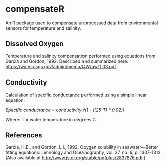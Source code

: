 # compensateR
An R package used to compensate unprocessed data from environmental sensors for temperature and salinity. 

## Dissolved Oxygen
Temperature and salinity compensation performed using equations from Garcia and Gordon, 1992. Described and summarized here: https://water.usgs.gov/admin/memo/QW/qw11.03.pdf

## Conductivity
Calculation of specific conductance performed using a simple linear equation:

   *Specific conductance = conductivity /(1 - ((25-T) * 0.02))* 

Where: T = water temperature in degrees C 

## References
Garcia, H.E., and Gordon, L.I., 1992, Oxygen solubility in seawater—Better fitting equations: Limnology and Oceanography, vol. 37, no. 6, p. 1307-1312. (Also available at http://www.jstor.org/stable/pdfplus/2837876.pdf.)
